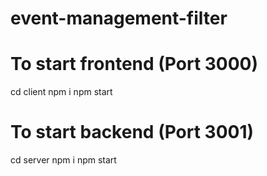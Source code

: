# event-management-filter

# To start frontend (Port 3000)
   cd client
   npm i
   npm start

# To start backend (Port 3001)
  cd  server
  npm i
  npm start
